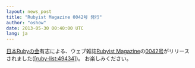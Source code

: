 ```yaml
---
layout: news_post
title: "Rubyist Magazine 0042号 発行"
author: "oshow"
date: 2013-05-30 00:40:00 UTC
lang: ja
---
```


[日本Rubyの会][1]有志による、ウェブ雑誌[Rubyist
Magazine][2]の[0042号][3]がリリースされました([\[ruby-list:49434\]][4])。 お楽しみください。



[1]: http://ruby-no-kai.org
[2]: http://magazine.rubyist.net/
[3]: http://magazine.rubyist.net/?0042
[4]: http://blade.nagaokaut.ac.jp/cgi-bin/scat.rb/ruby/ruby-list/49434
